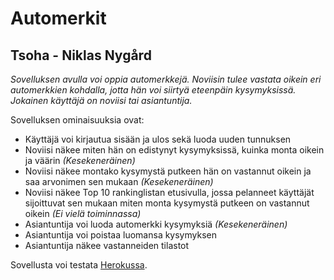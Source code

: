 # Automerkit

## Tsoha - Niklas Nygård

*Sovelluksen avulla voi oppia automerkkejä. Noviisin tulee vastata oikein eri automerkkien 
kohdalla, jotta hän voi siirtyä eteenpäin kysymyksissä. Jokainen käyttäjä on noviisi tai asiantuntija.*

Sovelluksen ominaisuuksia ovat:

- Käyttäjä voi kirjautua sisään ja ulos sekä luoda uuden tunnuksen
- Noviisi näkee miten hän on edistynyt kysymyksissä, kuinka monta oikein ja väärin *(Kesekeneräinen)*
- Noviisi näkee montako kysymystä putkeen hän on vastannut oikein ja saa arvonimen 
  sen mukaan *(Kesekeneräinen)*
- Noviisi näkee Top 10 rankinglistan etusivulla, jossa pelanneet käyttäjät sijoittuvat
  sen mukaan miten monta kysymystä putkeen on vastannut oikein *(Ei vielä toiminnassa)*
- Asiantuntija voi luoda automerkki kysymyksiä *(Kesekeneräinen)*
- Asiantuntija voi poistaa luomansa kysymyksen 
- Asiantuntija näkee vastanneiden tilastot

Sovellusta voi testata [Herokussa](https://automerkit-vierailijat.herokuapp.com/).
